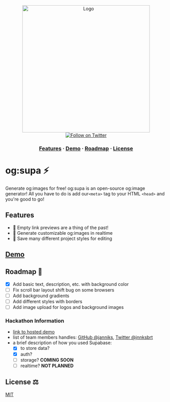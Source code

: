 <div align="center">
  <img src="https://github.com/janniks/ogsupa/raw/main/public/ogsupa-MV.png" alt="Logo" width="398px" />
      <div>
        <a href="https://twitter.com/intent/follow?screen_name=jnnksbrt">
            <img src="https://img.shields.io/twitter/url?label=Follow&style=social&url=https%3A%2F%2Ftwitter.com%2Fjnnksbrt" alt="Follow on Twitter" />
          </a>
      </div>
</div>

<h3 align="center">
  <a href="#features">Features</a>
  <span> · </span>
  <a href="https://ogsupa.com">Demo</a>
  <span> · </span>
  <a href="#roadmap-">Roadmap</a>
  <span> · </span>
  <a href="#license-%EF%B8%8F">License</a>

</h3>

# og:supa ⚡️

Generate og:images for free! og:supa is an open-source og:image generator! All you have to do is
add our`<meta>` tag to your HTML `<head>` and you're good to go!

## Features

- 🎉 Empty link previews are a thing of the past!
- 🎨 Generate customizable og:images in realtime
- 🚀 Save many different project styles for editing

## [Demo](https://ogsupa.com)

## Roadmap 🚂

- [x] Add basic text, description, etc. with background color
- [ ] Fix scroll bar layout shift bug on some browsers
- [ ] Add background gradients
- [ ] Add different styles with borders
- [ ] Add image upload for logos and background images

### Hackathon Information

- [link to hosted demo](https://ogsupa.com)
- list of team members handles: [GitHub @janniks](https://github.com/janniks), [Twitter @jnnksbrt](https://twitter.com/jnnksbrt)
- a brief description of how you used Supabase:
  - [x] to store data?
  - [x] auth?
  - [ ] storage? **COMING SOON**
  - [ ] realtime? **NOT PLANNED**

## License ⚖️

[MIT](https://github.com/janniks/ogsupa/raw/main/LICENSE)
